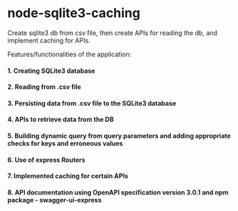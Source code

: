 # node-sqlite3-caching
 Create sqlite3 db from csv file, then create APIs for reading the db, and implement caching for APIs.

Features/functionalities of the application:  
#### 1. Creating SQLite3 database
#### 2. Reading from .csv file
#### 3. Persisting data from .csv file to the SQLite3 database
#### 4. APIs to retrieve data from the DB
#### 5. Building dynamic query from query parameters and adding appropriate checks for keys and erroneous values
#### 6. Use of express Routers
#### 7. Implemented caching for certain APIs
#### 8. API documentation using OpenAPI specification version 3.0.1 and npm package - swagger-ui-express
